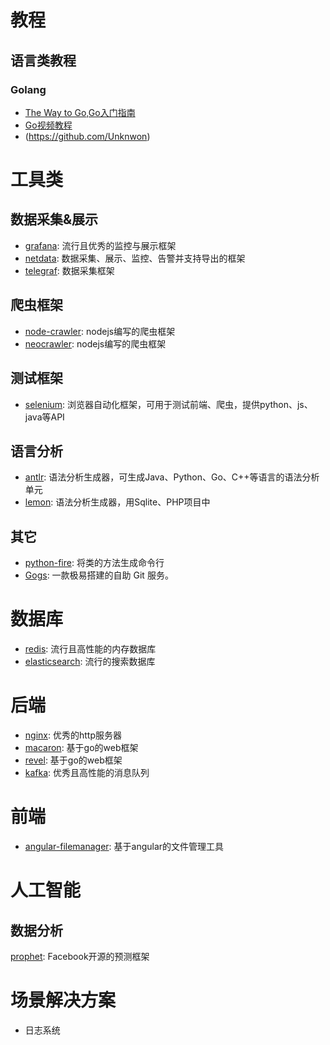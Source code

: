 # 教程
## 语言类教程
### Golang
* [The Way to Go,Go入门指南](https://github.com/Unknwon/the-way-to-go_ZH_CN)
* [Go视频教程](https://github.com/Unknwon/go-fundamental-programming)
* (https://github.com/Unknwon)


# 工具类

## 数据采集&展示
* [grafana](https://github.com/grafana/grafana): 流行且优秀的监控与展示框架
* [netdata](https://github.com/firehol/netdata): 数据采集、展示、监控、告警并支持导出的框架
* [telegraf](https://github.com/influxdata/telegraf): 数据采集框架

## 爬虫框架
* [node-crawler](https://github.com/bda-research/node-crawler): nodejs编写的爬虫框架
* [neocrawler](https://www.npmjs.com/package/neocrawler): nodejs编写的爬虫框架

## 测试框架
* [selenium](https://github.com/SeleniumHQ/selenium): 浏览器自动化框架，可用于测试前端、爬虫，提供python、js、java等API

## 语言分析
* [antlr](https://github.com/antlr/antlr4): 语法分析生成器，可生成Java、Python、Go、C++等语言的语法分析单元
* [lemon](https://www.hwaci.com/sw/lemon/lemon.html): 语法分析生成器，用Sqlite、PHP项目中

## 其它
* [python-fire](https://github.com/google/python-fire): 将类的方法生成命令行
* [Gogs](https://github.com/gogits/gogs): 一款极易搭建的自助 Git 服务。


# 数据库
* [redis](https://github.com/antirez/redis): 流行且高性能的内存数据库
* [elasticsearch](https://github.com/elastic/elasticsearch): 流行的搜索数据库


# 后端
* [nginx](https://github.com/nginx/nginx): 优秀的http服务器
* [macaron](https://github.com/go-macaron/macaron): 基于go的web框架
* [revel](http://revel.github.io/): 基于go的web框架
* [kafka](https://github.com/apache/kafka): 优秀且高性能的消息队列


# 前端
* [angular-filemanager](https://github.com/joni2back/angular-filemanager): 基于angular的文件管理工具


# 人工智能

## 数据分析
[prophet](https://github.com/facebook/prophet): Facebook开源的预测框架


# 场景解决方案
* 日志系统
